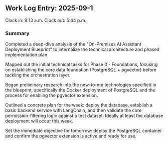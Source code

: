 ## Work Log Entry: 2025-09-1

Clock in: 9:13 a.m.
Clock out: 5:44 p.m.

### Summary

Completed a deep-dive analysis of the "On-Premises AI Assistant Deployment Blueprint" to internalize the technical architecture and phased implementation plan.

Mapped out the initial technical tasks for Phase 0 - Foundations, focusing on establishing the core data foundation (PostgreSQL + pgvector) before tackling the orchestration layer.

Began preliminary research into the new-to-me technologies specified in the blueprint, specifically the Docker deployment of PostgreSQL and the process for enabling the pgvector extension.

Outlined a concrete plan for the week: deploy the database, establish a basic backend service with LangChain, and then validate the core permission-filtering logic against a test dataset. Ideally at least the database deployment will occur this week. 

Set the immediate objective for tomorrow: deploy the PostgreSQL container and confirm the pgvector extension is active and ready for use.
